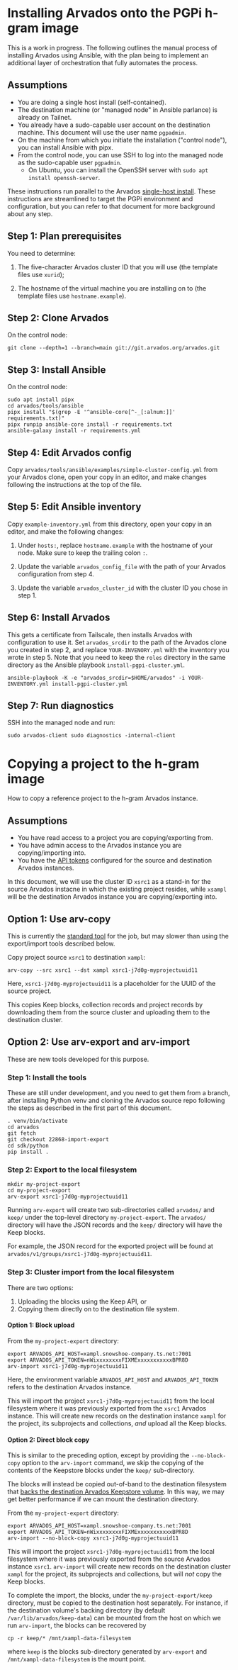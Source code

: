 # Installing Arvados onto the PGPi h-gram image

This is a work in progress.  The following outlines the manual process
of installing Arvados using Ansible, with the plan being to implement
an additional layer of orchestration that fully automates the process.

## Assumptions

* You are doing a single host install (self-contained).
* The destination machine (or "managed node" in Ansible parlance) is already on
  Tailnet.
* You already have a sudo-capable user account on the destination machine. This
  document will use the user name `pgpadmin`.
* On the machine from which you initiate the installation ("control node"), you
  can install Ansible with pipx.
* From the control node, you can use SSH to log into the managed node as the
  sudo-capable user `pgpadmin`.
    * On Ubuntu, you can install the OpenSSH server with
      `sudo apt install openssh-server`.

These instructions run parallel to the Arvados [single-host install](https://doc.arvados.org/main/install/salt-single-host.html). These instructions are streamlined to target the PGPi environment and configuration, but you can refer to that document for more background about any step.

## Step 1: Plan prerequisites

You need to determine:

1. The five-character Arvados cluster ID that you will use (the template files
   use `xurid`);

2. The hostname of the virtual machine you are installing on to (the template
   files use `hostname.example`).

## Step 2: Clone Arvados

On the control node:

```
git clone --depth=1 --branch=main git://git.arvados.org/arvados.git
```

## Step 3: Install Ansible

On the control node:

```
sudo apt install pipx
cd arvados/tools/ansible
pipx install "$(grep -E '^ansible-core[^-_[:alnum:]]' requirements.txt)"
pipx runpip ansible-core install -r requirements.txt
ansible-galaxy install -r requirements.yml
```

## Step 4: Edit Arvados config

Copy `arvados/tools/ansible/examples/simple-cluster-config.yml` from your Arvados clone, open your copy in an editor, and make changes following the instructions at the top of the file.

## Step 5: Edit Ansible inventory

Copy `example-inventory.yml` from this directory, open your copy in an editor, and make the following changes:

1. Under `hosts:`, replace `hostname.example` with the hostname of your node. Make sure to keep the trailing colon `:`.

2. Update the variable `arvados_config_file` with the path of your Arvados configuration from step 4.

3. Update the variable `arvados_cluster_id` with the cluster ID you chose in step 1.

## Step 6: Install Arvados

This gets a certificate from Tailscale, then installs Arvados with configuration to use it. Set `arvados_srcdir` to the path of the Arvados clone you created in step 2, and replace `YOUR-INVENORY.yml` with the inventory you wrote in step 5. Note that you need to keep the `roles` directory in the same directory as the Ansible playbook `install-pgpi-cluster.yml`.

```
ansible-playbook -K -e "arvados_srcdir=$HOME/arvados" -i YOUR-INVENTORY.yml install-pgpi-cluster.yml
```

## Step 7: Run diagnostics

SSH into the managed node and run:

```
sudo arvados-client sudo diagnostics -internal-client
```

# Copying a project to the h-gram image

How to copy a reference project to the h-gram Arvados instance.

## Assumptions

* You have read access to a project you are copying/exporting from.
* You have admin access to the Arvados instance you are copying/importing into.
* You have the
  [API tokens](https://doc.arvados.org/main/user/reference/api-tokens.html)
  configured for the source and destination Arvados instances.

In this document, we will use the cluster ID `xsrc1` as a stand-in for the
source Arvados instacne in which the existing project resides, while `xsampl`
will be the destination Arvados instance you are copying/exporting into.

## Option 1: Use arv-copy

This is currently the
[standard tool](https://doc.arvados.org/main/user/topics/arv-copy.html) for the
job, but may slower than using the export/import tools described below.

Copy project source `xsrc1` to destination `xampl`:

```
arv-copy --src xsrc1 --dst xampl xsrc1-j7d0g-myprojectuuid11
```

Here, `xsrc1-j7d0g-myprojectuuid11` is a placeholder for the UUID of the source
project.

This copies Keep blocks, collection records and project records by
downloading them from the source cluster and uploading them to the
destination cluster.

## Option 2: Use arv-export and arv-import

These are new tools developed for this purpose.

### Step 1: Install the tools

These are still under development, and you need to get them from a branch,
after installing Python venv and cloning the Arvados source repo following the
steps as described in the first part of this document.

```
. venv/bin/activate
cd arvados
git fetch
git checkout 22868-import-export
cd sdk/python
pip install .
```

### Step 2: Export to the local filesystem

```
mkdir my-project-export
cd my-project-export
arv-export xsrc1-j7d0g-myprojectuuid11
```

Running `arv-export` will create two sub-directories called `arvados/` and
`keep/` under the top-level directory `my-project-export`.  The `arvados/`
directory will have the JSON records and the `keep/` directory will have the
Keep blocks.

For example, the JSON record for the exported project will be found at
`arvados/v1/groups/xsrc1-j7d0g-myprojectuuid11`.

### Step 3: Cluster import from the local filesystem

There are two options:

1. Uploading the blocks using the Keep API, or
2. Copying them directly on to the destination file system.

#### Option 1: Block upload

From the `my-project-export` directory:

```
export ARVADOS_API_HOST=xampl.snowshoe-company.ts.net:7001
export ARVADOS_API_TOKEN=nWixxxxxxxxFIXMExxxxxxxxxxxBPR8D
arv-import xsrc1-j7d0g-myprojectuuid11
```

Here, the environment variable `ARVADOS_API_HOST` and `ARVADOS_API_TOKEN`
refers to the destination Arvados instance.

This will import the project `xsrc1-j7d0g-myprojectuuid11` from the
local filesystem where it was previously exported from the `xsrc1` Arvados
instance.  This will create new records on the destination instance `xampl` for
the project, its subprojects and collections, _and_ upload all the Keep blocks.

#### Option 2: Direct block copy

This is similar to the preceding option, except by providing the
`--no-block-copy` option to the `arv-import` command, we skip the copying of
the contents of the Keepstore blocks under the `keep/` sub-directory.

The blocks will instead be copied out-of-band to the destination filesystem
that [backs the destination Arvados Keepstore
volume](https://doc.arvados.org/main/install/configure-fs-storage.html). In
this way, we may get better performance if we can mount the destination
directory.

From the `my-project-export` directory:

```
export ARVADOS_API_HOST=xampl.snowshoe-company.ts.net:7001
export ARVADOS_API_TOKEN=nWixxxxxxxxFIXMExxxxxxxxxxxBPR8D
arv-import --no-block-copy xsrc1-j7d0g-myprojectuuid11
```

This will import the project `xsrc1-j7d0g-myprojectuuid11` from the
local filesystem where it was previously exported from the source Arvados
instance `xsrc1`.  `arv-import` will create new records on the destination
cluster `xampl` for the project, its subprojects and collections, but will
_not_ copy the Keep blocks.

To complete the import, the blocks, under the `my-project-export/keep`
directory, must be copied to the destination host separately. For instance, if
the destination volume's backing directory (by default
`/var/lib/arvados/keep-data`) can be mounted from the host on which we run
`arv-import`, the blocks can be recovered by

```
cp -r keep/* /mnt/xampl-data-filesystem
```
where `keep` is the blocks sub-directory generated by `arv-export` and
`/mnt/xampl-data-filesystem` is the mount point.

